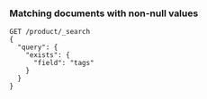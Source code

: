 ### Matching documents with non-null values

```
GET /product/_search
{
  "query": {
    "exists": {
      "field": "tags"
    }
  }
}
```
